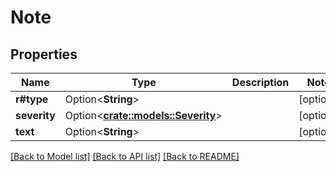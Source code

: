 # Note

## Properties

Name | Type | Description | Notes
------------ | ------------- | ------------- | -------------
**r#type** | Option<**String**> |  | [optional]
**severity** | Option<[**crate::models::Severity**](VT.ApiPlaneraResa.Core.Models.Severity.md)> |  | [optional]
**text** | Option<**String**> |  | [optional]

[[Back to Model list]](../README.md#documentation-for-models) [[Back to API list]](../README.md#documentation-for-api-endpoints) [[Back to README]](../README.md)


